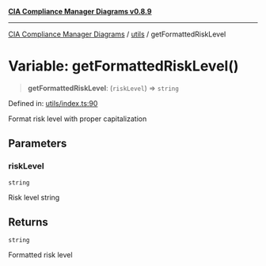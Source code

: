 [**CIA Compliance Manager Diagrams v0.8.9**](../../README.md)

***

[CIA Compliance Manager Diagrams](../../modules.md) / [utils](../README.md) / getFormattedRiskLevel

# Variable: getFormattedRiskLevel()

> **getFormattedRiskLevel**: (`riskLevel`) => `string`

Defined in: [utils/index.ts:90](https://github.com/Hack23/cia-compliance-manager/blob/e1ae27dd41c4ccea8a13cdec993022242a97dce3/src/utils/index.ts#L90)

Format risk level with proper capitalization

## Parameters

### riskLevel

`string`

Risk level string

## Returns

`string`

Formatted risk level
